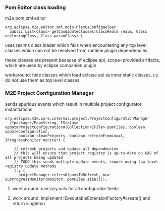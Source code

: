 
### Pom Editor class loading

m2e pom.xml editor

```
org.eclipse.m2e.editor.xml.mojo.PlexusConfigHelper
  public List<Class> getCandidateClasses(ClassRealm realm, Class enclosingClass, Class paramClass) {
```

uses realms class loader which fails when encountering 
any top level classes which can not be resolved 
from runtime plugin dependencies

these classes are present because of eclipse api, scope=provided
artifacts, which are used by eclipse companion plugin

workaround: 
hide classes which load eclipse api as inner static classes,
i.e. do not use them as top level classes

### M2E Project Configuration Manager

sends spurious events which result in multiple project configurator instantiations

```
org.eclipse.m2e.core.internal.project.ProjectConfigurationManager
  /*package*/Map<String, IStatus> updateProjectConfiguration0(Collection<IFile> pomFiles, boolean updateConfiguration,
      boolean cleanProjects, boolean refreshFromLocal, IProgressMonitor monitor) {

    // refresh projects and update all dependencies
    // this will ensure that project registry is up-to-date on GAV of all projects being updated
    // TODO this sends multiple update events, rework using low-level registry update methods
    try {
      projectManager.refresh(pomsToRefresh, new SubProgressMonitor(monitor, pomFiles.size()));

```

1) work around: use lazy vals for all configurator fields

2) work around: implement IExecutableExtensionFactory#create() and return singleton
